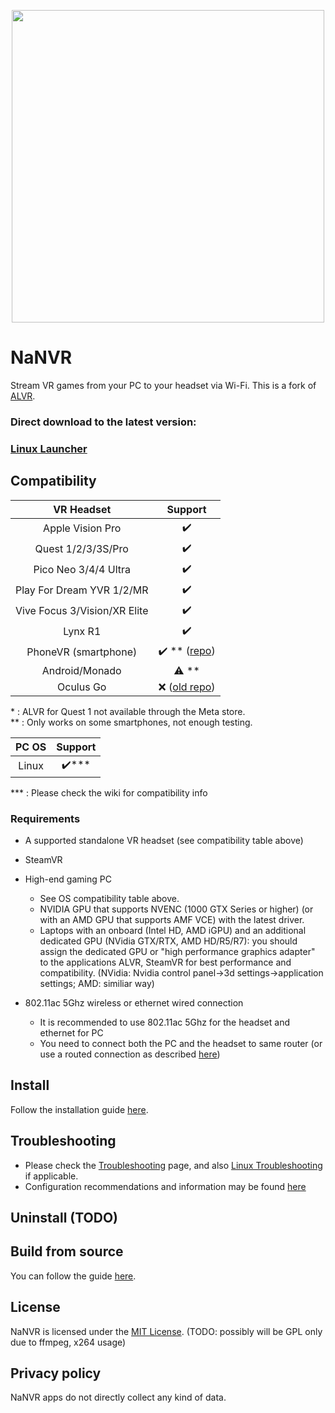 <p align="center"> <img width="500" src="resources/ALVR-Grey.svg"/> </p>

# NaNVR

<!-- [![badge-discord][]][link-discord] [![badge-matrix][]][link-matrix] [![badge-opencollective][]][link-opencollective] -->

Stream VR games from your PC to your headset via Wi-Fi.
This is a fork of [ALVR](https://github.com/nanvr/NANVR).

### Direct download to the latest version:
### [Linux Launcher](https://github.com/nanvr/NANVR/releases/latest/download/launcher_linux.tar.gz)

## Compatibility

|          VR Headset          |                                        Support                                         |
| :--------------------------: | :------------------------------------------------------------------------------------: |
|       Apple Vision Pro       |    :heavy_check_mark:     |
|      Quest 1/2/3/3S/Pro      | :heavy_check_mark: |
|     Pico Neo 3/4/4 Ultra     |                                   :heavy_check_mark:                                   |
|    Play For Dream YVR 1/2/MR |                                   :heavy_check_mark:                                   |
| Vive Focus 3/Vision/XR Elite |                                   :heavy_check_mark:                                   |
|           Lynx R1            |                                   :heavy_check_mark:                                   |
|     PhoneVR (smartphone)     |     :heavy_check_mark: ** ([repo](https://github.com/PhoneVR-Developers/PhoneVR))      |
|        Android/Monado        |                                      :warning: **                                      |
|          Oculus Go           |                 :x: ([old repo](https://github.com/polygraphene/ALVR))                 |

\* : ALVR for Quest 1 not available through the Meta store.  
\** : Only works on some smartphones, not enough testing.  

|     PC OS      |                                    Support                                    |
| :------------: | :---------------------------------------------------------------------------: |
|     Linux      |                             :heavy_check_mark:***                             |

\*** : Please check the wiki for compatibility info

### Requirements

-   A supported standalone VR headset (see compatibility table above)

-   SteamVR

-   High-end gaming PC
    -   See OS compatibility table above.
    -   NVIDIA GPU that supports NVENC (1000 GTX Series or higher) (or with an AMD GPU that supports AMF VCE) with the latest driver.
    -   Laptops with an onboard (Intel HD, AMD iGPU) and an additional dedicated GPU (NVidia GTX/RTX, AMD HD/R5/R7): you should assign the dedicated GPU or "high performance graphics adapter" to the applications ALVR, SteamVR for best performance and compatibility. (NVidia: Nvidia control panel->3d settings->application settings; AMD: similiar way)

-   802.11ac 5Ghz wireless or ethernet wired connection
    -   It is recommended to use 802.11ac 5Ghz for the headset and ethernet for PC
    -   You need to connect both the PC and the headset to same router (or use a routed connection as described [here](https://github.com/nanvr/NANVR/wiki/ALVR-v14-and-Above))

## Install

Follow the installation guide [here](https://github.com/nanvr/NANVR/wiki/Installation-guide).

## Troubleshooting

-   Please check the [Troubleshooting](https://github.com/nanvr/NANVR/wiki/Troubleshooting) page, and also [Linux Troubleshooting](https://github.com/nanvr/NANVR/wiki/Linux-Troubleshooting) if applicable.
-   Configuration recommendations and information may be found [here](https://github.com/nanvr/NANVR/wiki/Information-and-Recommendations)

## Uninstall (TODO)

## Build from source

You can follow the guide [here](https://github.com/nanvr/NANVR/wiki/Building-From-Source).

## License

NaNVR is licensed under the [MIT License](LICENSE). (TODO: possibly will be GPL only due to ffmpeg, x264 usage)

## Privacy policy

NaNVR apps do not directly collect any kind of data.

<!-- ## Donate

If you want to support this project you can make a donation to our [Open Source Collective account](https://opencollective.com/alvr).

[badge-discord]: https://img.shields.io/discord/720612397580025886?style=for-the-badge&logo=discord&color=5865F2 "Join us on Discord"
[link-discord]: https://discord.gg/ALVR
[badge-matrix]: https://img.shields.io/static/v1?label=chat&message=%23alvr&style=for-the-badge&logo=matrix&color=blueviolet "Join us on Matrix"
[link-matrix]: https://matrix.to/#/#alvr:ckie.dev?via=ckie.dev
[badge-opencollective]: https://img.shields.io/opencollective/all/alvr?style=for-the-badge&logo=opencollective&color=79a3e6 "Donate"
[link-opencollective]: https://opencollective.com/alvr -->
